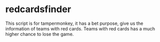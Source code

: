 # redcardsfinder

This script is for tampermonkey, it has a bet purpose, give us the information of teams with red cards. Teams with red cards has a much higher chance to lose the game.
